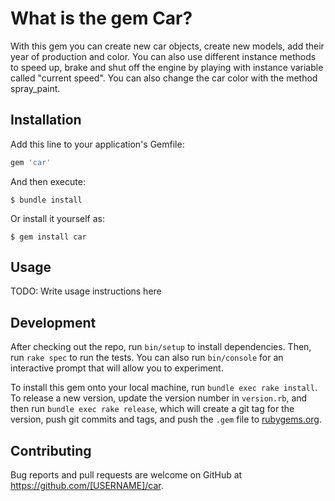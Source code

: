 # What is the gem Car?

With this gem you can create new car objects, create new models, add their year of production and color. You can also use different instance methods to speed up, brake and shut off the engine by playing with instance variable called "current speed". You can also change the car color with the method spray_paint.


## Installation

Add this line to your application's Gemfile:

```ruby
gem 'car'
```

And then execute:

    $ bundle install

Or install it yourself as:

    $ gem install car

## Usage

TODO: Write usage instructions here

## Development

After checking out the repo, run `bin/setup` to install dependencies. Then, run `rake spec` to run the tests. You can also run `bin/console` for an interactive prompt that will allow you to experiment.

To install this gem onto your local machine, run `bundle exec rake install`. To release a new version, update the version number in `version.rb`, and then run `bundle exec rake release`, which will create a git tag for the version, push git commits and tags, and push the `.gem` file to [rubygems.org](https://rubygems.org).

## Contributing

Bug reports and pull requests are welcome on GitHub at https://github.com/[USERNAME]/car.

